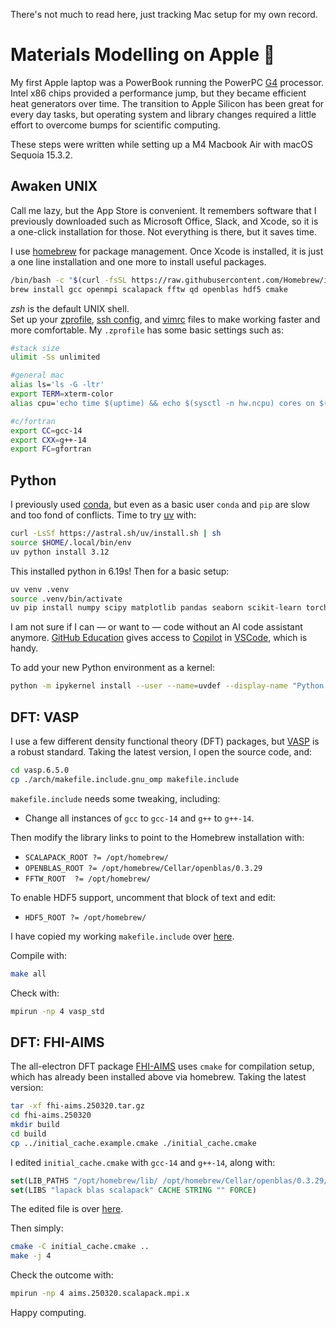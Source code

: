 There's not much to read here, just tracking Mac setup for my own record.

# Materials Modelling on Apple 🍏

My first Apple laptop was a PowerBook running the PowerPC [G4](https://en.wikipedia.org/wiki/PowerPC_G4) processor. Intel x86 chips provided a performance jump, but they became efficient heat generators over time. The transition to Apple Silicon has been great for every day tasks, but operating system and library changes required a little effort to overcome bumps for scientific computing.

These steps were written while setting up a M4 Macbook Air with macOS Sequoia 15.3.2.

## Awaken UNIX

Call me lazy, but the App Store is convenient. It remembers software that I previously downloaded such as Microsoft Office, Slack, and Xcode, so it is a one-click installation for those. Not everything is there, but it saves time.

I use [homebrew](https://docs.brew.sh/Installation) for package management. Once Xcode is installed, it is just a one line installation and one more to install useful packages.

```bash
/bin/bash -c "$(curl -fsSL https://raw.githubusercontent.com/Homebrew/install/master/install.sh)"
brew install gcc openmpi scalapack fftw qd openblas hdf5 cmake
```

*zsh* is the default UNIX shell.  
Set up your [zprofile](https://craftofcoding.wordpress.com/2022/02/28/the-basics-of-configuring-the-z-shell-on-a-mac/), [ssh config](http://nerderati.com/2011/03/17/simplify-your-life-with-an-ssh-config-file/), and [vimrc](https://github.com/amix/vimrc) files to make working faster and more comfortable. My `.zprofile` has some basic settings such as:

```bash
#stack size
ulimit -Ss unlimited

#general mac
alias ls='ls -G -ltr'
export TERM=xterm-color
alias cpu='echo time $(uptime) && echo $(sysctl -n hw.ncpu) cores on $(hostname)'

#c/fortran
export CC=gcc-14
export CXX=g++-14
export FC=gfortran
```

## Python

I previously used [conda](https://www.anaconda.com/download), but even as a basic user `conda` and `pip` are slow and too fond of conflicts. Time to try [uv](https://github.com/astral-sh/uv) with:

```bash
curl -LsSf https://astral.sh/uv/install.sh | sh
source $HOME/.local/bin/env
uv python install 3.12
```

This installed python in 6.19s! Then for a basic setup:

```bash
uv venv .venv
source .venv/bin/activate
uv pip install numpy scipy matplotlib pandas seaborn scikit-learn torch jupyterlab ipykernel pymatgen smact
```

I am not sure if I can — or want to — code without an AI code assistant anymore. [GitHub Education](https://education.github.com/pack) gives access to [Copilot](https://github.com/features/copilot) in [VSCode](https://code.visualstudio.com), which is handy. 

To add your new Python environment as a kernel:

```bash
python -m ipykernel install --user --name=uvdef --display-name "Python (UVdef)"
```

## DFT: VASP

I use a few different density functional theory (DFT) packages, but [VASP](https://www.vasp.at) is a robust standard. Taking the latest version, I open the source code, and:

```bash
cd vasp.6.5.0
cp ./arch/makefile.include.gnu_omp makefile.include
```

`makefile.include` needs some tweaking, including:

- Change all instances of `gcc` to `gcc-14` and `g++` to `g++-14`.

Then modify the library links to point to the Homebrew installation with:

- `SCALAPACK_ROOT ?= /opt/homebrew/`
- `OPENBLAS_ROOT ?= /opt/homebrew/Cellar/openblas/0.3.29`
- `FFTW_ROOT  ?= /opt/homebrew/`

To enable HDF5 support, uncomment that block of text and edit:

- `HDF5_ROOT ?= /opt/homebrew/`

I have copied my working `makefile.include` over [here](https://gist.github.com/aronwalsh/78962582fd17d5b50365a62679d1bc8d).

Compile with:

```bash
make all
```

Check with:

```bash
mpirun -np 4 vasp_std
```

## DFT: FHI-AIMS

The all-electron DFT package [FHI-AIMS](https://fhi-aims.org) uses `cmake` for compilation setup, which has already been installed above via homebrew. Taking the latest version:

```bash
tar -xf fhi-aims.250320.tar.gz 
cd fhi-aims.250320
mkdir build
cd build
cp ../initial_cache.example.cmake ./initial_cache.cmake
```

I edited `initial_cache.cmake` with `gcc-14` and `g++-14`, along with:

```cmake
set(LIB_PATHS "/opt/homebrew/lib/ /opt/homebrew/Cellar/openblas/0.3.29/lib/" CACHE STRING "" FORCE)
set(LIBS "lapack blas scalapack" CACHE STRING "" FORCE)
```

The edited file is over [here](https://gist.github.com/aronwalsh/c8d601555d4b66473af516af8b4bb569).

Then simply:

```bash
cmake -C initial_cache.cmake ..
make -j 4
```

Check the outcome with:

```bash
mpirun -np 4 aims.250320.scalapack.mpi.x
```

Happy computing.
